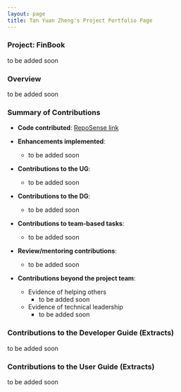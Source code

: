 ```yaml
---
layout: page
title: Tan Yuan Zheng's Project Portfolio Page
---
```


### Project: FinBook
to be added soon

### Overview

to be added soon

### Summary of Contributions

* **Code contributed**: [RepoSense link](https://nus-cs2103-ay2223s1.github.io/tp-dashboard/?search=yztangent&breakdown=true)

* **Enhancements implemented**:
    * to be added soon

* **Contributions to the UG**:
    * to be added soon

* **Contributions to the DG**:
    * to be added soon

* **Contributions to team-based tasks**:
    * to be added soon

* **Review/mentoring contributions**:
    * to be added soon

* **Contributions beyond the project team**:
    * Evidence of helping others
        * to be added soon
    * Evidence of technical leadership
        * to be added soon

### Contributions to the Developer Guide (Extracts)

to be added soon

### Contributions to the User Guide (Extracts)

to be added soon
